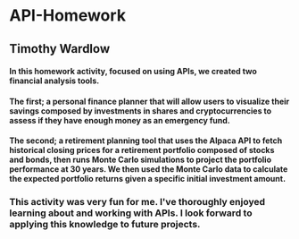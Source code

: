 # API-Homework
## Timothy Wardlow

#### In this homework activity, focused on using APIs, we created two financial analysis tools.
#### The first; a personal finance planner that will allow users to visualize their savings composed by investments in shares and cryptocurrencies to assess if they have enough money as an emergency fund.
#### The second; a retirement planning tool that uses the Alpaca API to fetch historical closing prices for a retirement portfolio composed of stocks and bonds, then runs Monte Carlo simulations to project the portfolio performance at 30 years. We then used the Monte Carlo data to calculate the expected portfolio returns given a specific initial investment amount.

### This activity was very fun for me. I've thoroughly enjoyed learning about and working with APIs. I look forward to applying this knowledge to future projects.
